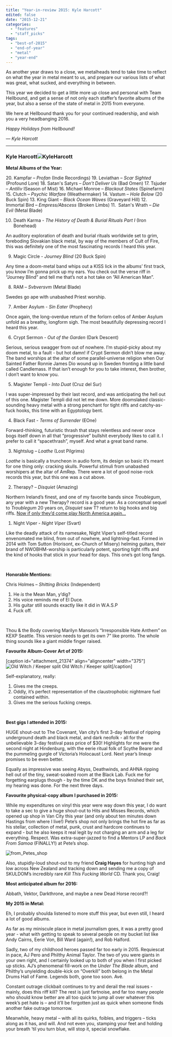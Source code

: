 ```yaml
---
title: "Year-in-review 2015: Kyle Harcott"
edited: false
date: "2015-12-21"
categories:
  - "features"
  - "staff_picks"
tags:
  - "best-of-2015"
  - "end-of-year"
  - "metal"
  - "year-end"
---
```


As another year draws to a close, we metalheads tend to take time to reflect on what the year in metal meant to us, and prepare our various lists of what was great, what sucked, and everything in between.

This year we decided to get a little more up close and personal with Team Hellbound, and get a sense of not only each staffer’s favorite albums of the year, but also a sense of the state of metal in 2015 from everyone.

We here at Hellbound thank you for your continued readership, and wish you a very headbanging 2016.

_Happy Holidays from Hellbound!_

_— Kyle Harcott_

* * *

### Kyle Harcott![KyleHarcott](https://hellbound.ca/wp-content/uploads/2015/12/KyleHarcott.jpg)

**Metal Albums of the Year:**

20\. Kampfar – _Profan_ (Indie Recordings) 19. Leviathan – _Scar Sighted_ (Profound Lore) 18. Satan's Satyrs – _Don’t Deliver Us_ (Bad Omen) 17. Tsjuder – _Antiliv_ ISeason of Mist) 16. Michael Monroe – _Blackout States_ (Spinefarm) 15. Clutch – _Psychic Warfare_ (Weathermaker) 14. Vastum – _Hole Below_ (20 Buck Spin) 13. King Giant – _Black Ocean Waves_ (Graveyard Hill) 12. Immortal Bird – _Empress/Abscess_ (Broken Limbs) 11.  Satan's Wrath – _Die Evil_ (Metal Blade)

10. Death Karma - _The History of Death & Burial Rituals Part I_ (Iron Bonehead)

An auditory exploration of death and burial rituals worldwide set to grim, foreboding Slovakian black metal, by way of the members of Cult of Fire, this was definitely one of the most fascinating records I heard this year.

9. Magic Circle - _Journey Blind_ (20 Buck Spin)

Any time a doom-metal band whips out a KISS lick in the albums’ first track, you know I’m gonna prick up my ears. You check out the verse riff in “Journey Blind” and tell me that’s not a hot take on ”All American Man”.

8. RAM – _Svbversvm_ (Metal Blade)

Swedes go ape with unabashed Priest worship.

7. Amber Asylum - _Sin Eater_ (Prophecy)

Once again, the long-overdue return of the forlorn cellos of Amber Asylum unfold as a breathy, longform sigh. The most beautifully depressing record I heard this year.

6. Crypt Sermon - _Out of the Garden_ (Dark Descent)

Serious, serious swagger from out of nowhere. I’m stupid-picky about my doom metal, to a fault - but hot damn! if Crypt Sermon didn’t blow me away. The band worships at the altar of some parallel-universe religion when Our Sainted Father Ronnie James Dio wound up in Sweden fronting a little band called Candlemass. If that isn’t enough for you to take interest, then brother, I don’t want to know you.

5. Magister Templi - _Into Duat_ (Cruz del Sur)

I was super-impressed by their last record, and was anticipating the hell out of this one. Magister Templi did not let me down. More doomslaked classic-sounding heavy metal with a strong penchant for tight riffs and catchy-as-fuck hooks, this time with an Egyptology bent.

4. Black Fast - _Terms of Surrender_ (EOne)

Forward-thinking, futuristic thrash that stays relentless and never once bogs itself down in all that “progressive” bullshit everybody likes to call it. I prefer to call it “spacethrash”, myself. And what a great band name.

3. Nightslug – _Loathe_ (Lost Pilgrims)

_Loathe_ is basically a truncheon in audio form, its design so basic it’s meant for one thing only: cracking skulls. Powerful stimuli from unabashed worshipers at the altar of AmRep. There were a lot of good noise-rock records this year, but this one was a cut above.

2. Therapy? – _Disquiet_ (Amazing)

Northern Ireland’s finest, and one of my favorite bands since _Troublegum_, any year with a new Therapy? record is a good year. As a conceptual sequel to _Troublegum_ 20 years on, _Disquiet_ saw T? return to big hooks and big riffs. [Now if only they’d come play North America again…](http://noisey.vice.com/en_ca/blog/therapy-stream-2015)

1. Night Viper - _Night Viper_ (Svart)

Like the deadly attack of its namesake, Night Viper’s self-titled record envenomated me blind, from out of nowhere, and lightning-fast. Formed in 2014 with Tom Sutton (Horisont, ex-Church of Misery) helming guitars, their brand of NWOBHM-worship is particularly potent, sporting tight riffs and the kind of hooks that stick in your head for days. This one’s got long fangs.

 

**Honorable Mentions:**

Chris Holmes – _Shitting Bricks_ (Independent)

1. He _is_ the Mean Man, y’dig?
2. His voice reminds me of El Duce.
3. His guitar still sounds exactly like it did in W.A.S.P
4. Fuck off.

 

Thou & the Body covering Marilyn Manson’s “Irresponsible Hate Anthem” on KEXP Seattle. This version needs to get its own 7” like pronto. The whole thing sounds like a giant middle finger raised.

**Favourite Album-Cover Art of 2015:**

\[caption id="attachment\_21374" align="aligncenter" width="375"\]![Old Witch / Keeper split](https://hellbound.ca/wp-content/uploads/2015/12/OldWitch-Keeper.jpg) Old Witch / Keeper split\[/caption\]

Self-explanatory, really:

1. Gives me the creeps.
2. Oddly, it’s perfect representation of the claustrophobic nightmare fuel contained within.
3. Gives me the serious fucking creeps.

 

**Best gigs I attended in 2015:**

HUGE shout-out to The Covenant, Van city’s first 3-day festival of ripping underground death and black metal, and dark neofolk - all for the unbelievable 3-day festival pass price of $30! Highlights for me were the second night at Hindenburg, with the eerie ritual folk of Scythe Bearer and the pummeling gurgle of Victoria’s Holocaust Lord. Next year’s lineup promises to be even better.

Equally as impressive was seeing Abyss, Deathwinds, and AHNA ripping hell out of the tiny, sweat-soaked room at the Black Lab. Fuck me for forgetting earplugs though - by the time DK and the boys finished their set, my hearing was done. For the next three days.

**Favourite physical-copy album I purchased in 2015:**

While my expenditures on vinyl this year were way down this year, I do want to take a sec to give a huge shout-out to Hits and Misses Records, which opened up shop in Van City this year (and only about ten minutes down Hastings from where I live!) Pete’s shop not only brings the hot fire as far as his stellar, collection of metal, punk, crust and hardcore continues to expand - but he also keeps it real legit by not charging an arm and a leg for everything. Respect. Was extra-super-jazzed to find a Mentors LP and _Back From Samoa_ (FINALLY!) at Pete’s shop.

![from_Petes_shop](https://hellbound.ca/wp-content/uploads/2015/12/from_Petes_shop.jpg)

Also, stupidly-loud shout-out to my friend **Craig Hayes** for hunting high and low across New Zealand and tracking down and sending me a copy of SKULDOM’s incredibly rare _Kill This Fucking World_ CD. Thank you, Craig!

**Most anticipated album for 2016:**

Abbath, Vektor, Darkthrone, and maybe a new Dead Horse record?!

**My 2015 in Metal:**

Eh, I probably shoulda listened to more stuff this year, but even still, I heard a lot of good albums.

As far as my miniscule place in metal journalism goes, it was a pretty good year - what with getting to speak to several people on my bucket list like Andy Cairns, Eerie Von, Bill Ward (again!), and Rob Halford.

Sadly, two of my childhood heroes passed far too early in 2015. Requiescat in pace, AJ Pero and Philthy Animal Taylor. The two of you were giants in your own right, and I certainly looked up to both of you when I first picked up sticks. AJ’s phenomenal fill-work on the _Under The Blade_ album, and Philthy’s unyielding double-kick on “Overkill” both belong in the Metal Drums Hall of Fame. Legends both, gone too soon. Avé.

Constant outrage clickbait continues to try and derail the real issues - mainly, does this riff kill? The rest is just fartnoise, and far too many people who should know better are all too quick to jump all over whatever this week’s pet hate is – and it’ll be forgotten just as quick when someone finds another fake outrage tomorrow.

Meanwhile, heavy metal – with all its quirks, foibles, and triggers – ticks along as it has, and will. And not even you, stamping your feet and holding your breath ‘til you turn blue, will stop it, special snowflake.
